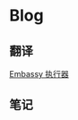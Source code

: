 # Blog

## 翻译
[Embassy 执行器](https://github.com/lighkLife/new-blog/blob/main/Embassy%E6%89%A7%E8%A1%8C%E5%99%A8.md)

## 笔记


